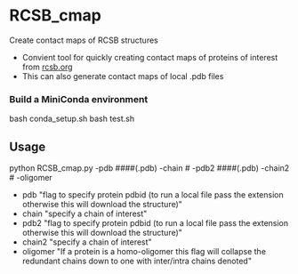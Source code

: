 # RCSB_cmap
Create contact maps of RCSB structures
- Convient tool for quickly creating contact maps of proteins of interest from [rcsb.org](https://www.rcsb.org/)
- This can also generate contact maps of local .pdb files

### Build a MiniConda environment
bash conda_setup.sh
bash test.sh

## Usage
python RCSB_cmap.py -pdb ####(.pdb) -chain # -pdb2 ####(.pdb) -chain2 # -oligomer
- pdb "flag to specify protein pdbid (to run a local file pass the extension otherwise this will download the structure)"
- chain "specify a chain of interest"
- pdb2 "flag to specify protein pdbid (to run a local file pass the extension otherwise this will download the structure)"
- chain2 "specify a chain of interest"
- oligomer "If a protein is a homo-oligomer this flag will collapse the redundant chains down to one with inter/intra chains denoted"


